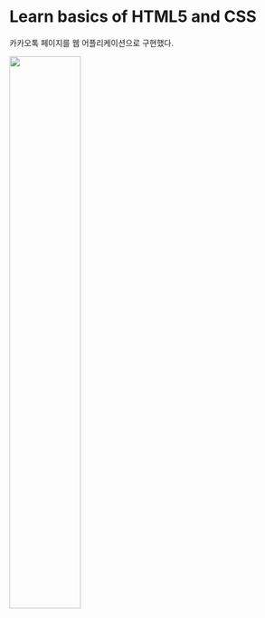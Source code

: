 # Learn basics of HTML5 and CSS

카카오톡 페이지를 웹 어플리케이션으로 구현했다.

<img width="50%" src="https://user-images.githubusercontent.com/82014471/165659846-c748eb28-e93e-4c30-bd42-38117d2d688c.gif"/>
